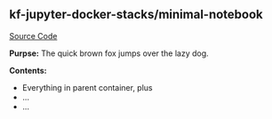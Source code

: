 ## kf-jupyter-docker-stacks/minimal-notebook

[Source Code](https://git.puma.corp.telstra.com/tail/notebook-images/kf-jupyter-docker-stacks/tree/master/minimal-notebook)

**Purpse:** The quick brown fox jumps over the lazy dog.

**Contents:**
* Everything in parent container, plus
* ...
* ...
